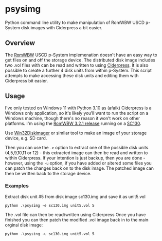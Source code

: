 # psysimg
Python command line utility to make manipulation of RomWBW USCD p-System disk images with Ciderpress a bit easier.

## Overview
The [RomWBW](https://github.com/wwarthen/RomWBW) USCD p-System implemenation doesn't have an easy way to get files on and off the storage device. The distributed disk image includes two .vol files with can be read and written to using [Ciderpress](https://a2ciderpress.com/). It is also possible to create a further 4 disk units from within p-System. This script attempts to make accessing these disk units and editing them with Ciderpress bit easier.

## Usage
I've only tested on Windows 11 with Python 3.10 as (afaik) Ciderpress is a Windows only application, so it's likely you'll want to run the script on a Windows machine, though there's no reason it won't work on other platforms. I'm using the [RomWBW 3.2.1 release](https://github.com/wwarthen/RomWBW/releases/tag/v3.2.1) running on a [SC130](https://smallcomputercentral.com/sc130-z180-motherboard/).

Use [Win32Diskimager](https://sourceforge.net/projects/win32diskimager/) or similar tool to make an image of your storage device, e.g. SD card.

Then you can use the `-e` option to extract one of the possible disk units (4,5,9,10,11 or 12) - this extracted image can then be read and written to within Ciderpress.
If your intention is just backup, then you are done - however, using the `-u` option, if you have added or altered some files you can patch the changes back on to the disk image.
The patched image can then be written back to the storage device.

### Examples

Extract disk unit \#5 from disk image sc130.img and save it as unit5.vol

`python .\psysimg -e sc130.img unit5.vol 5`

The .vol file can then be read/written using Ciderpress
Once you have finished you can then patch the modified .vol image back in to the main orginal disk image:

`python .\psysing -u sc130.img unit5.vol 5`
